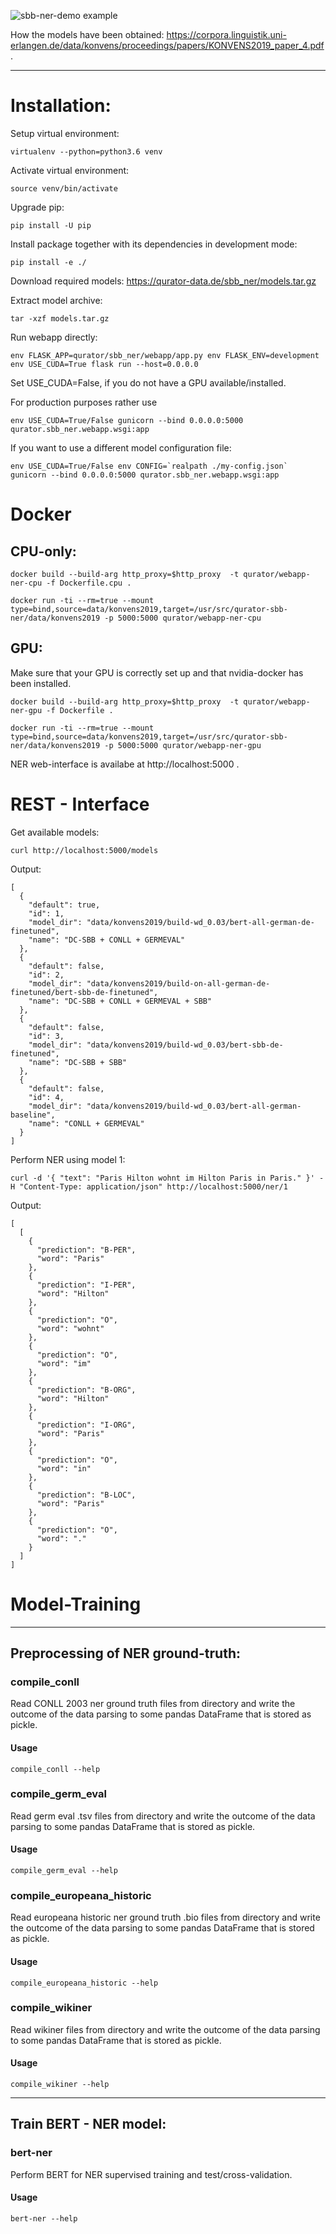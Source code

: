![sbb-ner-demo example](.screenshots/sbb_ner_demo.png?raw=true)

How the models have been obtained: https://corpora.linguistik.uni-erlangen.de/data/konvens/proceedings/papers/KONVENS2019_paper_4.pdf .

***

# Installation:

Setup virtual environment:
```
virtualenv --python=python3.6 venv
```

Activate virtual environment:
```
source venv/bin/activate
```

Upgrade pip:
```
pip install -U pip
```

Install package together with its dependencies in development mode:
```
pip install -e ./
```

Download required models: https://qurator-data.de/sbb_ner/models.tar.gz 

Extract model archive:
```
tar -xzf models.tar.gz
```

Run webapp directly:

```
env FLASK_APP=qurator/sbb_ner/webapp/app.py env FLASK_ENV=development env USE_CUDA=True flask run --host=0.0.0.0
```

Set USE_CUDA=False, if you do not have a GPU available/installed.


For production purposes rather use
```
env USE_CUDA=True/False gunicorn --bind 0.0.0.0:5000 qurator.sbb_ner.webapp.wsgi:app
```

If you want to use a different model configuration file:

```
env USE_CUDA=True/False env CONFIG=`realpath ./my-config.json` gunicorn --bind 0.0.0.0:5000 qurator.sbb_ner.webapp.wsgi:app
```

# Docker

## CPU-only:

```
docker build --build-arg http_proxy=$http_proxy  -t qurator/webapp-ner-cpu -f Dockerfile.cpu .
```

```
docker run -ti --rm=true --mount type=bind,source=data/konvens2019,target=/usr/src/qurator-sbb-ner/data/konvens2019 -p 5000:5000 qurator/webapp-ner-cpu
```

## GPU:

Make sure that your GPU is correctly set up and that nvidia-docker has been installed.


```
docker build --build-arg http_proxy=$http_proxy  -t qurator/webapp-ner-gpu -f Dockerfile .
```

```
docker run -ti --rm=true --mount type=bind,source=data/konvens2019,target=/usr/src/qurator-sbb-ner/data/konvens2019 -p 5000:5000 qurator/webapp-ner-gpu
```

NER web-interface is availabe at http://localhost:5000 . 

# REST - Interface

Get available models:
```
curl http://localhost:5000/models
```

Output:

```
[
  {
    "default": true, 
    "id": 1, 
    "model_dir": "data/konvens2019/build-wd_0.03/bert-all-german-de-finetuned", 
    "name": "DC-SBB + CONLL + GERMEVAL"
  }, 
  {
    "default": false, 
    "id": 2, 
    "model_dir": "data/konvens2019/build-on-all-german-de-finetuned/bert-sbb-de-finetuned", 
    "name": "DC-SBB + CONLL + GERMEVAL + SBB"
  }, 
  {
    "default": false, 
    "id": 3, 
    "model_dir": "data/konvens2019/build-wd_0.03/bert-sbb-de-finetuned", 
    "name": "DC-SBB + SBB"
  }, 
  {
    "default": false, 
    "id": 4, 
    "model_dir": "data/konvens2019/build-wd_0.03/bert-all-german-baseline", 
    "name": "CONLL + GERMEVAL"
  }
]
```

Perform NER using model 1: 

```
curl -d '{ "text": "Paris Hilton wohnt im Hilton Paris in Paris." }' -H "Content-Type: application/json" http://localhost:5000/ner/1
```

Output:

```
[
  [
    {
      "prediction": "B-PER", 
      "word": "Paris"
    }, 
    {
      "prediction": "I-PER", 
      "word": "Hilton"
    }, 
    {
      "prediction": "O", 
      "word": "wohnt"
    }, 
    {
      "prediction": "O", 
      "word": "im"
    }, 
    {
      "prediction": "B-ORG", 
      "word": "Hilton"
    }, 
    {
      "prediction": "I-ORG", 
      "word": "Paris"
    }, 
    {
      "prediction": "O", 
      "word": "in"
    }, 
    {
      "prediction": "B-LOC", 
      "word": "Paris"
    }, 
    {
      "prediction": "O", 
      "word": "."
    }
  ]
]

```

# Model-Training 

***
## Preprocessing of NER ground-truth:


### compile_conll

Read CONLL 2003 ner ground truth files from directory and
write the outcome of the data parsing to some pandas DataFrame that is
stored as pickle.

#### Usage

```
compile_conll --help
```

### compile_germ_eval

Read germ eval .tsv files from directory and write the
outcome of the data parsing to some pandas DataFrame that is stored as
pickle.

#### Usage

```
compile_germ_eval --help
```

### compile_europeana_historic

Read europeana historic ner ground truth .bio files from directory 
and write the outcome of the data parsing to some pandas
DataFrame that is stored as pickle.

#### Usage

```
compile_europeana_historic --help
```


### compile_wikiner

Read wikiner files from directory and write the outcome
of the data parsing to some pandas DataFrame that is stored as pickle.

#### Usage

```
compile_wikiner --help
```

***
## Train BERT - NER model:

### bert-ner

Perform BERT for NER supervised training and test/cross-validation.

#### Usage

```
bert-ner --help
```
